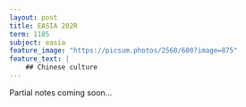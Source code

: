 ```yaml
---
layout: post
title: EASIA 202R
term: 1185
subject: easia
feature_image: "https://picsum.photos/2560/600?image=875"
feature_text: |
    ## Chinese culture
---
```


Partial notes coming soon...

